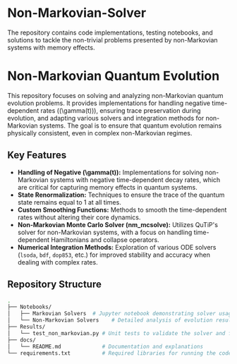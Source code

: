 # Non-Markovian-Solver
The repository contains code implementations, testing notebooks, and solutions to tackle the non-trivial problems presented by non-Markovian systems with memory effects.

# Non-Markovian Quantum Evolution

This repository focuses on solving and analyzing non-Markovian quantum evolution problems. It provides implementations for handling negative time-dependent rates (\(\gamma(t)\)), ensuring trace preservation during evolution, and adapting various solvers and integration methods for non-Markovian systems. The goal is to ensure that quantum evolution remains physically consistent, even in complex non-Markovian regimes.

## Key Features

- **Handling of Negative \(\gamma(t)\):** Implementations for solving non-Markovian systems with negative time-dependent decay rates, which are critical for capturing memory effects in quantum systems.
- **State Renormalization:** Techniques to ensure the trace of the quantum state remains equal to 1 at all times.
- **Custom Smoothing Functions:** Methods to smooth the time-dependent rates without altering their core dynamics.
- **Non-Markovian Monte Carlo Solver (nm_mcsolve):** Utilizes QuTiP's solver for non-Markovian systems, with a focus on handling time-dependent Hamiltonians and collapse operators.
- **Numerical Integration Methods:** Exploration of various ODE solvers (`lsoda`, `bdf`, `dop853`, etc.) for improved stability and accuracy when dealing with complex rates.
  
## Repository Structure

```bash
.
├── Notebooks/
│   ├── Markovian Solvers  # Jupyter notebook demonstrating solver usage
│   └── Non-Markovian Solvers    # Detailed analysis of evolution results
├── Results/
│   └── test_non_markovian.py # Unit tests to validate the solver and functions
├── docs/
│   └── README.md             # Documentation and explanations
└── requirements.txt          # Required libraries for running the code
